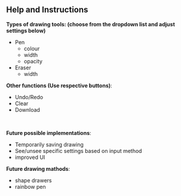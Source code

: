 

## **Help and Instructions**

**Types of drawing tools: (choose from the dropdown list and adjust settings below)**
* Pen
  * colour
  * width
  * opacity
* Eraser
  * width



**Other functions (Use respective buttons)**:
- Undo/Redo
- Clear
- Download

<br>

**Future possible implementations**:
- Temporarily saving drawing
- See/unsee specific settings based on input method
- improved UI

**Future drawing mathods**:
- shape drawers
- rainbow pen